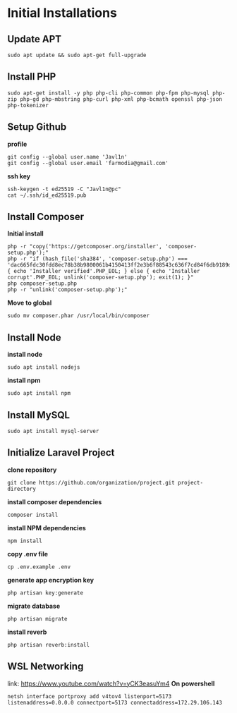 # Initial Installations
## Update APT
```
sudo apt update && sudo apt-get full-upgrade
```

## Install PHP
```
sudo apt-get install -y php php-cli php-common php-fpm php-mysql php-zip php-gd php-mbstring php-curl php-xml php-bcmath openssl php-json php-tokenizer
```

## Setup Github
**profile**
```
git config --global user.name 'Javl1n'
git config --global user.email 'farmodia@gmail.com'
```
**ssh key**
```
ssh-keygen -t ed25519 -C "Javl1n@pc"
cat ~/.ssh/id_ed25519.pub
```

## Install Composer
**Initial install**
```
php -r "copy('https://getcomposer.org/installer', 'composer-setup.php');"
php -r "if (hash_file('sha384', 'composer-setup.php') === 'dac665fdc30fdd8ec78b38b9800061b4150413ff2e3b6f88543c636f7cd84f6db9189d43a81e5503cda447da73c7e5b6') { echo 'Installer verified'.PHP_EOL; } else { echo 'Installer corrupt'.PHP_EOL; unlink('composer-setup.php'); exit(1); }"
php composer-setup.php
php -r "unlink('composer-setup.php');"
```
**Move to global**
```
sudo mv composer.phar /usr/local/bin/composer
```

## Install Node
**install node**
```
sudo apt install nodejs
```
**install npm**
```
sudo apt install npm
```

## Install MySQL
```
sudo apt install mysql-server
```

## Initialize Laravel Project
**clone repository**
```
git clone https://github.com/organization/project.git project-directory
```
**install composer dependencies**
```
composer install
```
**install NPM dependencies**
```
npm install
```
**copy .env file**
```
cp .env.example .env
```
**generate app encryption key**
```
php artisan key:generate
```
**migrate database**
```
php artisan migrate
```
**install reverb**
```
php artisan reverb:install
```

## WSL Networking
link: https://www.youtube.com/watch?v=yCK3easuYm4
**On powershell**
```
netsh interface portproxy add v4tov4 listenport=5173 listenaddress=0.0.0.0 connectport=5173 connectaddress=172.29.106.143
```